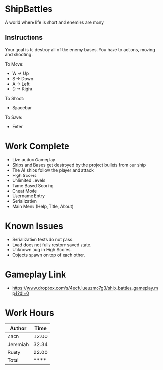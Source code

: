# ShipBattles
A world where life is short and enemies are many

## Instructions

Your goal is to destroy all of the enemy bases. You have to actions, moving and shooting.  

To Move:
- W -> Up
- S -> Down
- A -> Left 
- D -> Right

To Shoot:
- Spacebar

To Save:
- Enter

# Work Complete
- Live action Gameplay
- Ships and Bases get destroyed by the project bullets from our ship
- The AI ships follow the player and attack
- High Scores
- Unlimited Levels
- Tame Based Scoring
- Cheat Mode
- Username Entry
- Serialization 
- Main Menu (Help, Title, About)

# Known Issues
- Serialization tests do not pass.
- Load does not fully restore saved state. 
- Unknown bug in High Scores.
- Objects spawn on top of each other.

# Gameplay Link 
- https://www.dropbox.com/s/4ecfulueuzmo7g3/ship_battles_gameplay.mp4?dl=0

# Work Hours
|Author | Time| 
|-------|-----|
| Zach | 12.00 |
| Jeremiah | 32.34 |
| Rusty | 22.00 | 
|Total  | **** |

